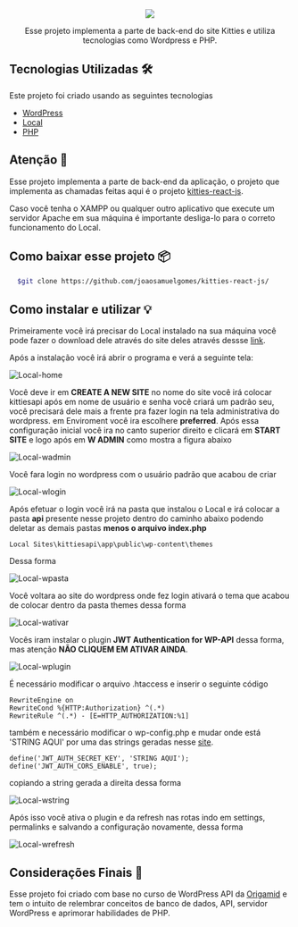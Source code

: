 <div align="center">
  <img src="https://ik.imagekit.io/joaosamuelgomes/logo-header-api_MUs6bandKaJ.png?ik-sdk-version=javascript-1.4.3&updatedAt=1644579064403"/>
  <p>Esse projeto implementa a parte de back-end do site Kitties e utiliza tecnologias como Wordpress e PHP.</p>
</div>

## Tecnologias Utilizadas 🛠️

Este projeto foi criado usando as seguintes tecnologias

-   [WordPress](https://wordpress.com)
-   [Local](https://localwp.com)
-   [PHP](https://www.php.net)

## Atenção 🔴

Esse projeto implementa a parte de back-end da aplicação, o projeto que implementa as chamadas feitas aqui é o projeto [kitties-react-js](https://github.com/joaosamuelgomes/kitties-react-js).

Caso você tenha o XAMPP ou qualquer outro aplicativo que execute um servidor Apache em sua máquina é importante desliga-lo para o correto funcionamento do Local.

## Como baixar esse projeto 📦

```bash
  $git clone https://github.com/joaosamuelgomes/kitties-react-js/
```

## Como instalar e utilizar 💡

Primeiramente você irá precisar do Local instalado na sua máquina você pode fazer o download dele através do site deles através dessse [link](https://localwp.com).

Após a instalação você irá abrir o programa e verá a seguinte tela:

![Local-home](https://ik.imagekit.io/joaosamuelgomes/Screenshot_1_HMU0URiKZSr.png?ik-sdk-version=javascript-1.4.3&updatedAt=1644587303243)

Você deve ir em **CREATE A NEW SITE** no nome do site você irá colocar kittiesapi após em nome de usuário e senha você criará um padrão seu, você precisará dele mais a frente pra fazer login na tela administrativa do wordpress. em Enviroment você ira escolhere **preferred**. Após essa configuração inicial você ira no canto superior direito e clicará em **START SITE** e logo após em **W ADMIN** como mostra a figura abaixo

![Local-wadmin](https://ik.imagekit.io/joaosamuelgomes/Screenshot_7_C7OCU98eSwy.png?ik-sdk-version=javascript-1.4.3&updatedAt=1644587303560)

Você fara login no wordpress com o usuário padrão que acabou de criar

![Local-wlogin](https://ik.imagekit.io/joaosamuelgomes/Screenshot_5_pi6wAqNWL2bn.png?ik-sdk-version=javascript-1.4.3&updatedAt=1644587303263)

Após efetuar o login você irá na pasta que instalou o Local e irá colocar a pasta **api** presente nesse projeto dentro do caminho abaixo podendo deletar as demais pastas **menos o arquivo index.php**

```
Local Sites\kittiesapi\app\public\wp-content\themes
```

Dessa forma

![Local-wpasta](https://ik.imagekit.io/joaosamuelgomes/Screenshot_8_BcTjd_IdUN.png?ik-sdk-version=javascript-1.4.3&updatedAt=1644587303872)

Você voltara ao site do wordpress onde fez login ativará o tema que acabou de colocar dentro da pasta themes dessa forma

![Local-wativar](https://ik.imagekit.io/joaosamuelgomes/Screenshot_9_L9Zbt1DOE5e7.png?ik-sdk-version=javascript-1.4.3&updatedAt=1644587304245)

Vocês iram instalar o plugin **JWT Authentication for WP-API** dessa forma, mas atenção **NÃO CLIQUEM EM ATIVAR AINDA**.

![Local-wplugin](https://ik.imagekit.io/joaosamuelgomes/Screenshot_10_qMpKPca1E.png?ik-sdk-version=javascript-1.4.3&updatedAt=1644587304795)

É necessário modificar o arquivo .htaccess e inserir o seguinte código

```
RewriteEngine on
RewriteCond %{HTTP:Authorization} ^(.*)
RewriteRule ^(.*) - [E=HTTP_AUTHORIZATION:%1]
```

também e necessário modificar o wp-config.php e mudar onde está 'STRING AQUI' por uma das strings geradas nesse [site](https://api.wordpress.org/secret-key/1.1/salt/).

```
define('JWT_AUTH_SECRET_KEY', 'STRING AQUI');
define('JWT_AUTH_CORS_ENABLE', true);
```

copiando a string gerada a direita dessa forma

![Local-wstring](https://ik.imagekit.io/joaosamuelgomes/Screenshot_14_zi_RhI9Mg.png?ik-sdk-version=javascript-1.4.3&updatedAt=1644589355913)

Após isso você ativa o plugin e da refresh nas rotas indo em settings, permalinks e salvando a configuração novamente, dessa forma

![Local-wrefresh](https://ik.imagekit.io/joaosamuelgomes/Screenshot_13_x2Kc39RwV9.png?ik-sdk-version=javascript-1.4.3&updatedAt=1644587305418)

## Considerações Finais 🚀

Esse projeto foi criado com base no curso de WordPress API da [Origamid](https://www.origamid.com) e tem o intuito de relembrar conceitos de banco de dados, API, servidor WordPress e aprimorar habilidades de PHP.
